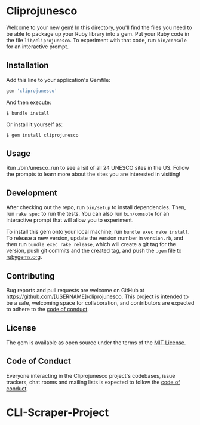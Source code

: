 # Cliprojunesco

Welcome to your new gem! In this directory, you'll find the files you need to be able to package up your Ruby library into a gem. Put your Ruby code in the file `lib/cliprojunesco`. To experiment with that code, run `bin/console` for an interactive prompt.


## Installation

Add this line to your application's Gemfile:

```ruby
gem 'cliprojunesco'
```

And then execute:

    $ bundle install

Or install it yourself as:

    $ gem install cliprojunesco

## Usage

Run ./bin/unesco_run to see a lsit of all 24 UNESCO sites in the US. Follow the prompts to learn more about the sites you are interested in visiting!

## Development

After checking out the repo, run `bin/setup` to install dependencies. Then, run `rake spec` to run the tests. You can also run `bin/console` for an interactive prompt that will allow you to experiment.

To install this gem onto your local machine, run `bundle exec rake install`. To release a new version, update the version number in `version.rb`, and then run `bundle exec rake release`, which will create a git tag for the version, push git commits and the created tag, and push the `.gem` file to [rubygems.org](https://rubygems.org).

## Contributing

Bug reports and pull requests are welcome on GitHub at https://github.com/[USERNAME]/cliprojunesco. This project is intended to be a safe, welcoming space for collaboration, and contributors are expected to adhere to the [code of conduct](https://github.com/[USERNAME]/cliprojunesco/blob/master/CODE_OF_CONDUCT.md).

## License

The gem is available as open source under the terms of the [MIT License](https://opensource.org/licenses/MIT).

## Code of Conduct

Everyone interacting in the Cliprojunesco project's codebases, issue trackers, chat rooms and mailing lists is expected to follow the [code of conduct](https://github.com/[USERNAME]/cliprojunesco/blob/master/CODE_OF_CONDUCT.md).
# CLI-Scraper-Project
